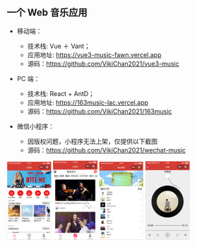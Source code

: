 ## 一个 Web 音乐应用

- 移动端：

  - 技术栈: Vue ＋ Vant；
  - 应用地址: https://vue3-music-fawn.vercel.app
  - 源码：https://github.com/VikiChan2021/vue3-music

- PC 端：

  - 技术栈: React + AntD；
  - 应用地址: https://163music-lac.vercel.app
  - 源码：https://github.com/VikiChan2021/163music

- 微信小程序：

  - 因版权问题，小程序无法上架，仅提供以下截图
  - 源码：https://github.com/VikiChan2021/wechat-music

<img src="./wechat-photo/uTools_1636631615167.png" alt="|right|200x200" style="width:20%;"  />
<img src="./wechat-photo/uTools_1636631686944.png" alt="|right|200x200" style="width:20%;"  />
<img src="./wechat-photo/uTools_1636631736814.png" alt="|right|200x200" style="width:20%;"  />
<img src="./wechat-photo/uTools_1636631845831.png" alt="|right|200x200" style="width:20%;"  />
